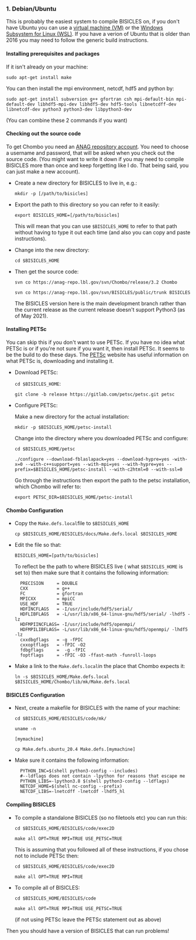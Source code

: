 ### 1. Debian/Ubuntu

This is probably the easiest system to compile BISICLES on, if you don't have Ubuntu you can use a [virtual machine (VM)](https://www.virtualbox.org/) or the [Windows Subsystem for Linux (WSL)](https://ubuntu.com/wsl). If you have a verion of Ubuntu that is older than 2016 you may need to follow the generic build instructions. 

#### Installing prerequisites and packages
If it isn't already on your machine:

`sudo apt-get install make`

You can then install the mpi environment, netcdf, hdf5 and python by: 

`sudo apt-get install subversion g++ gfortran csh mpi-default-bin mpi-default-dev libhdf5-mpi-dev libhdf5-dev hdf5-tools libnetcdff-dev libnetcdf-dev python3 python3-dev
 libpython3-dev`
 
 (You can combine these 2 commands if you want)
 
#### Checking out the source code

To get Chombo you need an [ANAG repository account](https://anag-repo.lbl.gov/).
You need to choose a username and password, that will be asked when you check out the source code. (You might want to write it down if you may need to compile BISICLES more than once and keep forgetting like I do. That being said, you can just make a new account). 

* Create a new directory for BISICLES to live in, e.g.:
  
  `mkdir -p [/path/to/bisicles]`

* Export the path to this directory so you can refer to it easily:
  
  `export BISICLES_HOME=[/path/to/bisicles]`

  This will mean that you can use `$BISICLES_HOME` to refer to that path without having to type it out each time (and also you can copy and paste instructions).
  
* Change into the new directory:
  
  `cd $BISICLES_HOME`
  
* Then get the source code:

  `svn co https://anag-repo.lbl.gov/svn/Chombo/release/3.2 Chombo`

  `svn co https://anag-repo.lbl.gov/svn/BISICLES/public/trunk BISICLES`

  The BISICLES version here is the main development branch rather than the current release as the current release doesn't support Python3 (as of May 2021). 

#### Installing PETSc

You can skip this if you don't want to use PETSc. If you have no idea what PETSc is or if you're not sure if you want it, then install PETSc. It seems to be the build to do these days. The [PETSc](https://www.mcs.anl.gov/petsc/index.html) website has useful information on what PETSc is, downloading and installing it. 

* Download PETSc:
  
  `cd $BISICLES_HOME`:
  
  `git clone -b release https://gitlab.com/petsc/petsc.git petsc`

* Configure PETSc:

  Make a new directory for the actual installation:
  
  `mkdir -p $BISICLES_HOME/petsc-install`
  
  Change into the directory where you downloaded PETSc and configure:
  
  `cd $BISICLES_HOME/petsc`
  
  `./configure --download-fblaslapack=yes --download-hypre=yes -with-x=0 --with-c++support=yes --with-mpi=yes --with-hypre=yes --prefix=$BISICLES_HOME/petsc-install --with-c2html=0 --with-ssl=0`
  
  Go through the instructions then export the path to the petsc installation, which Chombo will refer to:

  `export PETSC_DIR=$BISICLES_HOME/petsc-install`
  
#### Chombo Configuration
  
* Copy the `Make.defs.local`file to `$BISICLES_HOME`

  `cp $BISICLES_HOME/BISICLES/docs/Make.defs.local $BISICLES_HOME`

* Edit the file so that:

  `BISICLES_HOME=[path/to/bisicles]`

  To reflect be the path to where BISICLES live ( what `$BISICLES_HOME` is set to) then make sure that it contains the following information:


        PRECISION     = DOUBLE
        CXX           = g++
        FC            = gfortran
        MPICXX        = mpiCC
        USE_HDF       = TRUE
        HDFINCFLAGS   = -I/usr/include/hdf5/serial/
        HDFLIBFLAGS   = -L/usr/lib/x86_64-linux-gnu/hdf5/serial/ -lhdf5 -lz
        HDFMPIINCFLAGS= -I/usr/include/hdf5/openmpi/ 
        HDFMPILIBFLAGS= -L/usr/lib/x86_64-linux-gnu/hdf5/openmpi/ -lhdf5  -lz
        cxxdbgflags   = -g -fPIC 
        cxxoptflags   = -fPIC -O2
        fdbgflags     =  -g -fPIC 
        foptflags     = -fPIC -O3 -ffast-math -funroll-loops

* Make a link to the `Make.defs.local`in the place that Chombo expects it:

  `ln -s $BISICLES_HOME/Make.defs.local $BISICLES_HOME/Chombo/lib/mk/Make.defs.local`
  
#### BISICLES Configuration
  
* Next, create a makefile for BISICLES with the name of your machine:

  `cd $BISICLES_HOME/BISICLES/code/mk/`
  
  `uname -n`
  
  `[mymachine]`
  
  `cp Make.defs.ubuntu_20.4 Make.defs.[mymachine]`

* Make sure it contains the following information:

        PYTHON_INC=$(shell python3-config --includes)
        #--ldflags does not contain -lpython for reasons that escape me
        PYTHON_LIBS=-lpython3.8 $(shell python3-config --ldflags)
        NETCDF_HOME=$(shell nc-config --prefix)
        NETCDF_LIBS=-lnetcdff -lnetcdf -lhdf5_hl

#### Compiling BISICLES

* To compile a standalone BISICLES (so no filetools etc) you can run this:

  `cd $BISICLES_HOME/BISICLES/code/exec2D`
  
  `make all OPT=TRUE MPI=TRUE USE_PETSC=TRUE`

  This is assuming that you followed all of these instructions, if you chose not to include PETSc then:

  `cd $BISICLES_HOME/BISICLES/code/exec2D`
  
  `make all OPT=TRUE MPI=TRUE`

* To compile all of BISICLES:

  `cd $BISICLES_HOME/BISICLES/code`
  
  `make all OPT=TRUE MPI=TRUE USE_PETSC=TRUE`

  (if not using PETSc leave the PETSc statement out as above)

Then you should have a version of BISICLES that can run problems!
